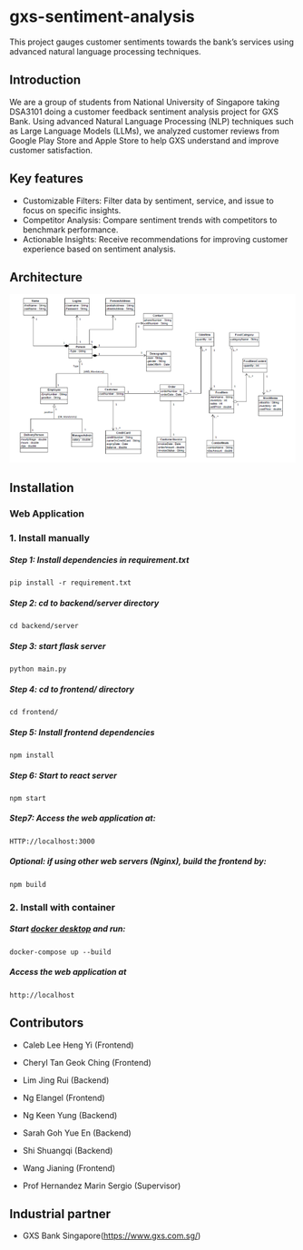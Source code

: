 # gxs-sentiment-analysis
This project gauges customer sentiments towards the bank’s services using advanced natural language processing techniques.

## Introduction
We are a group of students from National University of Singapore taking DSA3101 doing a customer feedback sentiment analysis project for GXS Bank. Using advanced Natural Language Processing (NLP) techniques such as Large Language Models (LLMs), we analyzed customer reviews from Google Play Store and Apple Store to help GXS understand and improve customer satisfaction.

## Key features
* Customizable Filters: Filter data by sentiment, service, and issue to focus on specific insights.
* Competitor Analysis: Compare sentiment trends with competitors to benchmark performance.
* Actionable Insights: Receive recommendations for improving customer experience based on sentiment analysis.

## Architecture 

![architecture](arch.png)


## Installation 

### Web Application
### 1. Install manually
##### Step 1: Install dependencies in requirement.txt
    pip install -r requirement.txt
##### Step 2: cd to backend/server directory
    cd backend/server
##### Step 3: start flask server
    python main.py
##### Step 4: cd to frontend/ directory
    cd frontend/
##### Step 5: Install frontend dependencies
    npm install
##### Step 6: Start to react server
    npm start
##### Step7: Access the web application at:
    HTTP://localhost:3000
##### Optional: if using other web servers (Nginx), build the frontend by:
    npm build
### 2. Install with container
##### Start [docker desktop](https://www.docker.com/products/docker-desktop/) and run:
    docker-compose up --build
##### Access the web application at
    http://localhost

## Contributors 
- Caleb Lee Heng Yi (Frontend)
- Cheryl Tan Geok Ching (Frontend)
- Lim Jing Rui (Backend)
- Ng Elangel (Frontend)
- Ng Keen Yung (Backend)
- Sarah Goh Yue En (Backend)
- Shi Shuangqi (Backend)
- Wang Jianing (Frontend)

- Prof Hernandez Marin Sergio (Supervisor)

## Industrial partner
- GXS Bank Singapore(https://www.gxs.com.sg/)
